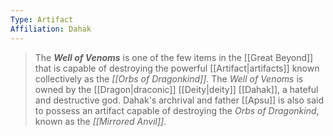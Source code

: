 ```yaml
---
Type: Artifact
Affiliation: Dahak
---
```


> The ***Well of Venoms*** is one of the few items in the [[Great Beyond]] that is capable of destroying the powerful [[Artifact|artifacts]] known collectively as the *[[Orbs of Dragonkind]]*. The *Well of Venoms* is owned by the [[Dragon|draconic]] [[Deity|deity]] [[Dahak]], a hateful and destructive god. Dahak's archrival and father [[Apsu]] is also said to possess an artifact capable of destroying the *Orbs of Dragonkind*, known as the *[[Mirrored Anvil]]*.








